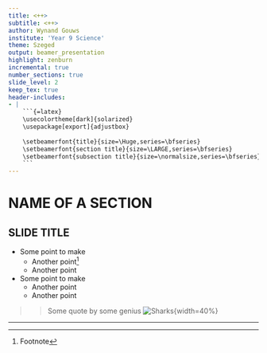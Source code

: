```yaml
---
title: <++>
subtitle: <++>
author: Wynand Gouws
institute: 'Year 9 Science'
theme: Szeged
output: beamer_presentation
highlight: zenburn
incremental: true
number_sections: true
slide_level: 2
keep_tex: true
header-includes:
- |
    ```{=latex}
    \usecolortheme[dark]{solarized}
    \usepackage[export]{adjustbox}
    
    \setbeamerfont{title}{size=\Huge,series=\bfseries}
    \setbeamerfont{section title}{size=\LARGE,series=\bfseries}
    \setbeamerfont{subsection title}{size=\normalsize,series=\bfseries}
    ```
---
```


# NAME OF A SECTION
## SLIDE TITLE
* Some point to make
    * Another point[^1]
    * Another point
* Some point to make
    * Another point
    * Another point

 >> Some quote by some genius
![Sharks](shark.jpg){width=40%}

[^1]: Footnote

------------------
